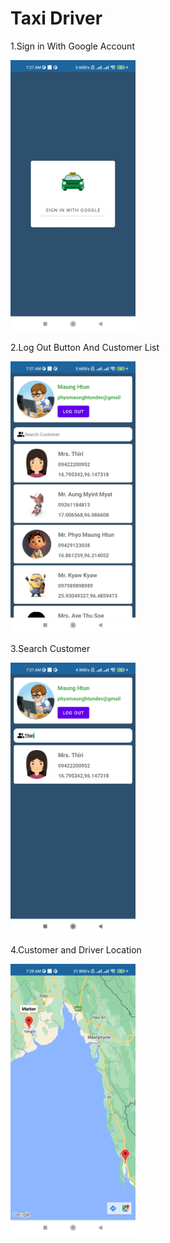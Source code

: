 # Taxi Driver

1.Sign in With Google Account

<!-- ![Screenshot](login.jpg) -->
 <img src="images/login.jpg" alt="drawing" width="200"/>

2.Log Out Button And Customer List

<img src="images/list.jpg" alt="drawing" width="200"/>

3.Search Customer

<img src="images/search.jpg" alt="drawing" width="200"/>

4.Customer and Driver Location

<img src="images/map.jpg" alt="drawing" width="200"/>

